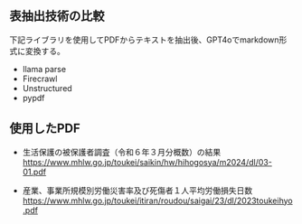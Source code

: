 ## 表抽出技術の比較  
下記ライブラリを使用してPDFからテキストを抽出後、GPT4oでmarkdown形式に変換する。  
- llama parse
- Firecrawl
- Unstructured
- pypdf

## 使用したPDF 
- 生活保護の被保護者調査（令和６年３月分概数）の結果  
https://www.mhlw.go.jp/toukei/saikin/hw/hihogosya/m2024/dl/03-01.pdf  

- 産業、事業所規模別労働災害率及び死傷者１人平均労働損失日数
https://www.mhlw.go.jp/toukei/itiran/roudou/saigai/23/dl/2023toukeihyo.pdf
